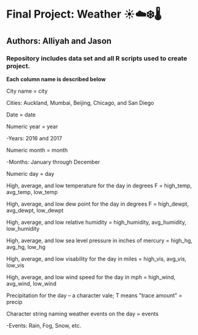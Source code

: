 # Final Project: Weather :sunny::cloud::snowflake::thermometer: #
## Authors: Alliyah and Jason ##

### **Repository includes data set and all R scripts used to create project.** ###

**Each column name is described below**

City name = city 
 
  Cities: Auckland, Mumbai, Beijing, Chicago, and San Diego


Date = date 


Numeric year = year
 
  -Years: 2016 and 2017


Numeric month = month
  
   -Months: January through December


Numeric day = day


High, average, and low temperature for the day in degrees F = high_temp, avg_temp, low_temp 


High, average, and low dew point for the day in degrees F = high_dewpt, avg_dewpt, low_dewpt


High, average, and low relative humidity = high_humidity, avg_humidity, low_humidity


High, average, and low sea level pressure in inches of mercury = high_hg, avg_hg, low_hg 


High, average, and low visability for the day in miles = high_vis, avg_vis, low_vis 


High, average, and low wind speed for the day in mph = high_wind, avg_wind, low_wind


Precipitation for the day – a character vale; T means "trace amount" = precip 


Character string naming weather events on the day = events
 
  -Events: Rain, Fog, Snow, etc.
